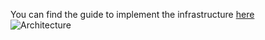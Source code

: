 You can find the guide to implement the infrastructure [here](https://raydelrosario.com/tu-blog-de-ghost-instalado-de-manera-gratuita-en-fly-io)  
![Architecture](https://res-2.cloudinary.com/raydelrosario/image/upload/q_auto/v1/ghost/2023/04/blog.png)